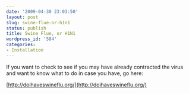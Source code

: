 ```yaml
---
date: '2009-04-30 23:03:50'
layout: post
slug: swine-flue-or-h1n1
status: publish
title: Swine Flue, or H1N1
wordpress_id: '584'
categories:
- Installation
---
```


If you want to check to see if you may have already contracted the virus and want to know what to do in case you have, go here:

[http://doihaveswineflu.org/](http://doihaveswineflu.org/)
